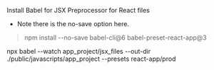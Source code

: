 Install Babel for JSX Preprocessor for React files
* Note there is the no-save option here.
> npm install --no-save babel-cli@6 babel-preset-react-app@3

npx babel --watch app_project/jsx_files --out-dir ./public/javascripts/app_project --presets react-app/prod